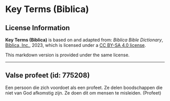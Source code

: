 # Key Terms (Biblica)

## License Information

**Key Terms (Biblica)** is based on and adapted from: _Biblica Bible Dictionary_, [Biblica, Inc.](https://www.biblica.com/), 2023, which is licensed under a [CC BY-SA 4.0 license](https://creativecommons.org/licenses/by-sa/4.0/legalcode.en).

This markdown version is provided under the same license.



--------------------------------

## Valse profeet (id: 775208)

Een persoon die zich voordoet als een profeet. Ze delen boodschappen die niet van God afkomstig zijn. Ze doen dit om mensen te misleiden. (Profeet)


